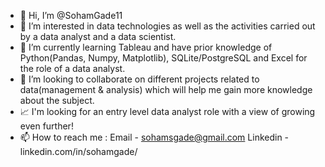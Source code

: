 - 👋 Hi, I’m @SohamGade11
- 👀 I’m interested in data technologies as well as the activities carried out by a data analyst and a data scientist.
- 🌱 I’m currently learning Tableau and have prior knowledge of Python(Pandas, Numpy, Matplotlib), SQLite/PostgreSQL and Excel for the role of a data analyst.
- 💞️ I’m looking to collaborate on different projects related to data(management & analysis) which will help me gain more knowledge about the subject.
- 📈 I'm looking for an entry level data analyst role with a view of growing even further! 
- 📫 How to reach me : Email - sohamsgade@gmail.com
                        Linkedin - linkedin.com/in/sohamgade/

<!---
SohamGade11/SohamGade11 is a ✨ special ✨ repository because its `README.md` (this file) appears on your GitHub profile.
You can click the Preview link to take a look at your changes.
--->
